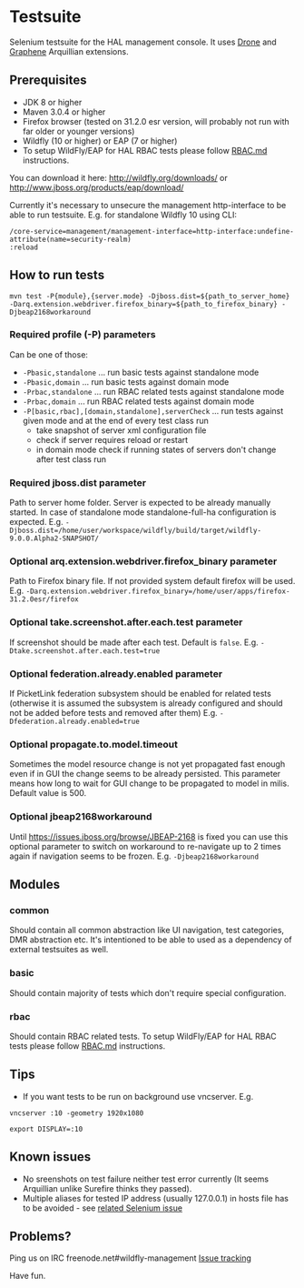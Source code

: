 # Testsuite
Selenium testsuite for the HAL management console. It uses [Drone](https://docs.jboss.org/author/display/ARQ/Drone) 
and [Graphene](https://docs.jboss.org/author/display/ARQGRA2/Home) Arquillian extensions.

## Prerequisites

* JDK 8 or higher
* Maven 3.0.4 or higher
* Firefox browser (tested on 31.2.0 esr version, will probably not run with far older or younger versions)
* Wildfly (10 or higher) or EAP (7 or higher)
* To setup WildFly/EAP for HAL RBAC tests please follow [RBAC.md](RBAC.md) instructions.

You can download it here:
<http://wildfly.org/downloads/> or <http://www.jboss.org/products/eap/download/>

Currently it's necessary to unsecure the management http-interface to be able to run testsuite.
E.g. for standalone Wildfly 10 using CLI:
```
/core-service=management/management-interface=http-interface:undefine-attribute(name=security-realm)
:reload
```

## How to run tests

`mvn test -P{module},{server.mode} -Djboss.dist=${path_to_server_home} -Darq.extension.webdriver.firefox_binary=${path_to_firefox_binary}
 -Djbeap2168workaround`

### Required profile (-P) parameters

Can be one of those:
* `-Pbasic,standalone` ... run basic tests against standalone mode
* `-Pbasic,domain` ... run basic tests against domain mode
* `-Prbac,standalone` ... run RBAC related tests against standalone mode
* `-Prbac,domain` ... run RBAC related tests against domain mode
* `-P[basic,rbac],[domain,standalone],serverCheck` ... run tests against given mode and at the end of every test class run
    * take snapshot of server xml configuration file
    * check if server requires reload or restart
    * in domain mode check if running states of servers don't change after test class run

### Required jboss.dist parameter

Path to server home folder. Server is expected to be already manually started. 
In case of standalone mode standalone-full-ha configuration is expected. 
E.g. `-Djboss.dist=/home/user/workspace/wildfly/build/target/wildfly-9.0.0.Alpha2-SNAPSHOT/`

### Optional arq.extension.webdriver.firefox_binary parameter

Path to Firefox binary file. If not provided system default firefox will be used.
E.g. `-Darq.extension.webdriver.firefox_binary=/home/user/apps/firefox-31.2.0esr/firefox`

### Optional take.screenshot.after.each.test parameter

If screenshot should be made after each test. Default is `false`.
E.g. `-Dtake.screenshot.after.each.test=true`

### Optional federation.already.enabled parameter

If PicketLink federation subsystem should be enabled  for related tests 
(otherwise it is assumed the subsystem is already configured and should not be added before tests and removed after them)
E.g. `-Dfederation.already.enabled=true`

### Optional propagate.to.model.timeout

Sometimes the model resource change is not yet propagated fast enough
even if in GUI the change seems to be already persisted.
This parameter means how long to wait for GUI change to be propagated to model in milis.
Default value is 500.

### Optional jbeap2168workaround

Until https://issues.jboss.org/browse/JBEAP-2168 is fixed you can use this optional parameter to switch on workaround
 to re-navigate up to 2 times again if navigation seems to be frozen.
E.g. `-Djbeap2168workaround`

## Modules

### common

Should contain all common abstraction like UI navigation, test categories, DMR abstraction etc.
It's intentioned to be able to used as a dependency of external testsuites as well.

### basic

Should contain majority of tests which don't require special configuration.

### rbac

Should contain RBAC related tests. To setup WildFly/EAP for HAL RBAC tests please follow [RBAC.md](RBAC.md) instructions.

## Tips

* If you want tests to be run on background use vncserver. E.g. 

`vncserver :10 -geometry 1920x1080`

`export DISPLAY=:10`


## Known issues

* No sreenshots on test failure neither test error currently (It seems Arquillian unlike Surefire thinks they passed).
* Multiple aliases for tested IP address (usually 127.0.0.1) in hosts file has to be avoided - see [related Selenium issue](https://github.com/seleniumhq/selenium-google-code-issue-archive/issues/3280)

## Problems?

Ping us on IRC freenode.net#wildfly-management
[Issue tracking](https://issues.jboss.org/browse/HAL/)

Have fun.
